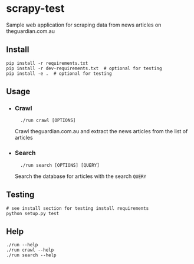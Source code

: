 # scrapy-test

Sample web application for scraping data from news articles on theguardian.com.au

## Install
    
    pip install -r requirements.txt
    pip install -r dev-requirements.txt  # optional for testing
    pip install -e .  # optional for testing
    
## Usage
    
- ### Crawl 

        ./run crawl [OPTIONS]
        
    Crawl theguardian.com.au and extract the news articles from the list of articles 
        
- ### Search

        ./run search [OPTIONS] [QUERY]
        
    Search the database for articles with the search `QUERY`
    
## Testing

    # see install section for testing install requirements
    python setup.py test
    
## Help

    ./run --help
    ./run crawl --help
    ./run search --help